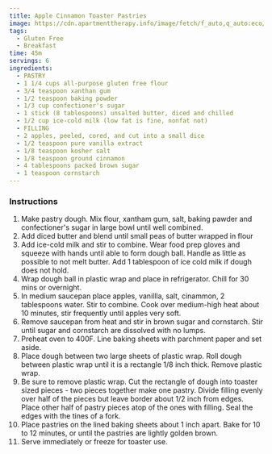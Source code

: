 ```yaml
---
title: Apple Cinnamon Toaster Pastries
image: https://cdn.apartmenttherapy.info/image/fetch/f_auto,q_auto:eco/https://storage.googleapis.com/gen-atmedia/3/2017/10/b34ece064e3678ac90ab79cfb73b228882a41dd5.jpeg
tags:
  - Gluten Free
  - Breakfast
time: 45m
servings: 6
ingredients:
  - PASTRY
  - 1 1/4 cups all-purpose gluten free flour
  - 3/4 teaspoon xanthan gum
  - 1/2 teaspoon baking powder
  - 1/3 cup confectioner's sugar
  - 1 stick (8 tablespoons) unsalted butter, diced and chilled
  - 1/2 cup ice-cold milk (low fat is fine, nonfat not)
  - FILLING
  - 2 apples, peeled, cored, and cut into a small dice
  - 1/2 teaspoon pure vanilla extract
  - 1/8 teaspoon kosher salt
  - 1/8 teaspoon ground cinnamon
  - 4 tablespoons packed brown sugar
  - 1 teaspoon cornstarch
---
```

### **Instructions**

1. Make pastry dough. Mix flour, xantham gum, salt, baking pawder and confectioner's sugar in large bowl until well combined.
2. Add diced butter and blend until small peas of butter wrapped in flour
3. Add ice-cold milk and stir to combine. Wear food prep gloves and squeeze with hands until able to form dough ball. Handle as little as possible to not melt butter. Add 1 tablespoon of ice cold milk if dough does not hold. 
4. Wrap dough ball in plastic wrap and place in refrigerator. Chill for 30 mins or overnight.
5. In medium saucepan place apples, vanillla, salt, cinammon, 2 tablespoons water. Stir to combine. Cook over medium-high heat about 10 minutes, stir frequently until apples very soft. 
6. Remove saucepan from heat and stir in brown sugar and cornstarch. Stir until sugar and cornstarch are dissolved with no lumps.
7. Preheat oven to 400F. Line baking sheets with parchment paper and set aside.
8. Place dough between two large sheets of plastic wrap. Roll dough between plastic wrap until it is a rectangle 1/8 inch thick. Remove plastic wrap.
9. Be sure to remove plastic wrap. Cut the rectangle of dough into toaster sized pieces - two pieces together make one pastry. Divide filling evenly over half of the pieces but leave border about 1/2 inch from edges. Place other half of pastry pieces atop of the ones with filling. Seal the edges with the tines of a fork.
10. Place pastries on the lined baking sheets about 1 inch apart. Bake for 10 to 12 minutes, or until the pastries are lightly golden brown.
11. Serve immediately or freeze for toaster use.